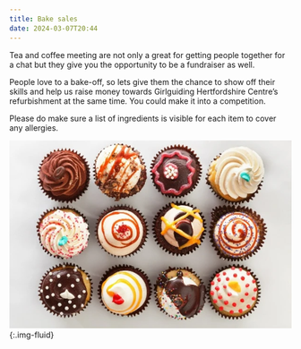 ```yaml
---
title: Bake sales
date: 2024-03-07T20:44
---
```

Tea and coffee meeting are not only a great for getting people together for a chat but they give you the opportunity to be a fundraiser as well.

People love to a bake-off, so lets give them the chance to show off their skills and help us raise money towards Girlguiding Hertfordshire Centre’s refurbishment at the same time. You could make it into a competition.

Please do make sure a list of ingredients is visible for each item to cover any allergies.

![Fairy cakes](/assets/images/2024/03/cakes.webp){:.img-fluid}
